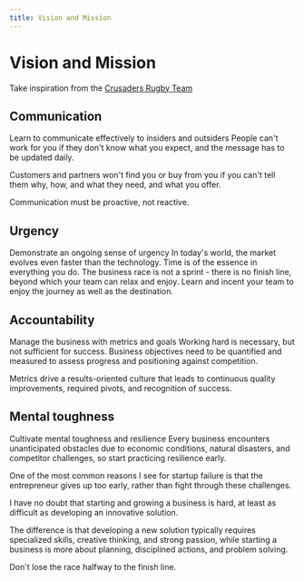 ```yaml
---
title: Vision and Mission
---
```


# Vision and Mission

Take inspiration from the [Crusaders Rugby Team](https://www.youtube.com/watch?v=IMmOOzn9R-k&t=10s)

## Communication

Learn to communicate effectively to insiders and outsiders
People can't work for you if they don't know what you expect, and the message has to be updated daily.

Customers and partners won't find you or buy from you if you can't tell them why, how, and what they need, and what you offer.

Communication must be proactive, not reactive.

## Urgency

Demonstrate an ongoing sense of urgency
In today's world, the market evolves even faster than the technology. Time is of the essence in everything you do.
The business race is not a sprint - there is no finish line, beyond which your team can relax and enjoy. Learn and incent your team to enjoy the journey as well as the destination.

## Accountability

Manage the business with metrics and goals
Working hard is necessary, but not sufficient for success. Business objectives need to be quantified and measured to assess progress and positioning against competition.

Metrics drive a results-oriented culture that leads to continuous quality improvements, required pivots, and recognition of success.

## Mental toughness

Cultivate mental toughness and resilience
Every business encounters unanticipated obstacles due to economic conditions, natural disasters, and competitor challenges, so start practicing resilience early.

One of the most common reasons I see for startup failure is that the entrepreneur gives up too early, rather than fight through these challenges.

I have no doubt that starting and growing a business is hard, at least as difficult as developing an innovative solution.

The difference is that developing a new solution typically requires specialized skills, creative thinking, and strong passion, while starting a business is more about planning, disciplined actions, and problem solving.

Don't lose the race halfway to the finish line.
